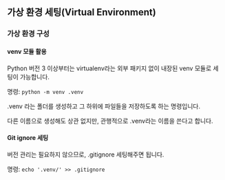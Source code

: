 ## 가상 환경 세팅(Virtual Environment)
### 가상 환경 구성
#### venv 모듈 활용
Python 버전 3 이상부터는 virtualenv라는 외부 패키지 없이 내장된 venv 모듈로 세팅이 가능합니다.

명령: `python -m venv .venv`

.venv 라는 폴더를 생성하고 그 하위에 파일들을 저장하도록 하는 명령입니다.

다른 이름으로 생성해도 상관 없지만, 관행적으로 .venv라는 이름을 쓴다고 합니다.

#### Git ignore 세팅

버전 관리는 필요하지 않으므로, .gitignore 세팅해주면 됩니다.

명령: `echo '.venv/' >> .gitignore`
